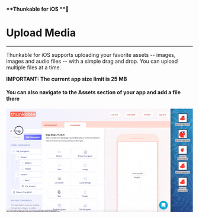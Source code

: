 #### **Thunkable for iOS **

# Upload Media

---

Thunkable for iOS supports uploading your favorite assets -- images, images and audio files -- with a simple drag and drop. You can upload multiple files at a time.

**IMPORTANT: The current app size limit is 25 MB**

#### You can also navigate to the Assets section of your app and add a file there

![](/assets/upload-media-ios-1.gif)

